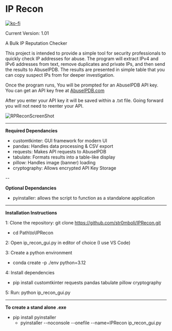 
# IP Recon

[![ko-fi](https://ko-fi.com/img/githubbutton_sm.svg)](https://ko-fi.com/G2G61BDMMC)

Current Version: 1.01

A Bulk IP Reputation Checker

This project is intended to provide a simple tool for security professionals to quickly check IP addresses for abuse.
The program will extract IPv4 and IPv6 addresses from text, remove duplicates and private IPs, and then send the results to AbuseIPDB.
The results are presented in simple table that you can copy suspect IPs from for deeper investigation.

Once the program runs, You will be prompted for an AbuseIPDB API key.
You can get an API key free at [AbuseIPDB.com](https://www.abuseipdb.com/)

After you enter your API key it will be saved within a .txt file. Going forward you will not need to reenter your API.


![RPReconScreenShot](https://github.com/user-attachments/assets/a443b8ac-f2be-4345-95f5-3eca274d9f4b)


---

**Required Dependancies**

- customtkinter: GUI framework for modern UI
- pandas: Handles data processing & CSV export
- requests: Makes API requests to AbuseIPDB
- tabulate: Formats results into a table-like display
- pillow: Handles image (banner) loading
- cryptography: Allows encrypted API Key Storage

--

**Optional Dependancies**

- pyinstaller: allows the script to function as a standalone application

---

**Installation Instructions**

1: Clone the repository: git clone https://github.com/str0mboli/IPRecon.git
  - cd Path\to\IPRecon
    
2: Open ip_recon_gui.py in editor of choice (I use VS Code)

3: Create a python environment
  - conda create -p ./env python=3.12
    
4: Install dependencies     
  - pip install customtkinter requests pandas tabulate pillow cryptography
    
5: Run: python ip_recon_gui.py

---

**To create a stand alone .exe**

- pip install pyinstaller
  - pyinstaller --noconsole --onefile --name=IPRecon ip_recon_gui.py
